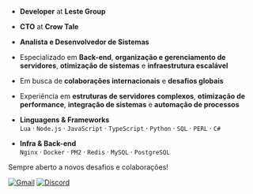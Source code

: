 *  **Developer** at **Leste Group**  
*  **CTO** at **Crow Tale**  
*  **Analista e Desenvolvedor de Sistemas**  
*  Especializado em **Back-end**, **organização e gerenciamento de servidores**, **otimização de sistemas** e **infraestrutura escalável**  
*  Em busca de **colaborações internacionais** e **desafios globais**  
*  Experiência em **estruturas de servidores complexos**, **otimização de performance**, **integração de sistemas** e **automação de processos**  



* **Linguagens & Frameworks**  
`Lua` · `Node.js` · `JavaScript` · `TypeScript` · `Python` · `SQL` · `PERL` · `C#` 

* **Infra & Back-end**  
`Nginx` · `Docker` · `PM2` · `Redis` · `MySQL` · `PostgreSQL`  

Sempre aberto a novos desafios e colaborações!

[![Gmail](https://img.shields.io/badge/Gmail-D14836?style=for-the-badge&logo=gmail&logoColor=white)](mailto:rayanramos2011@gmail.com)  [![Discord](https://img.shields.io/badge/Discord-kbpellisser_%235865F2.svg?style=for-the-badge&logo=discord&logoColor=white)](https://discordapp.com/users/590713203458048000)  
